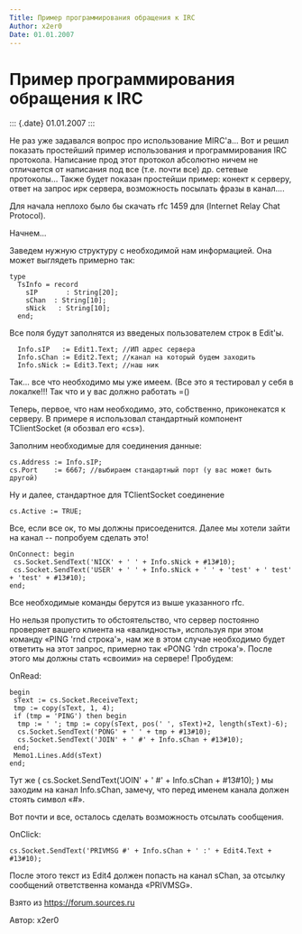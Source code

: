 ```yaml
---
Title: Пример программирования обращения к IRC
Author: x2er0
Date: 01.01.2007
---
```



Пример программирования обращения к IRC
=======================================

::: {.date}
01.01.2007
:::

Не раз уже задавался вопрос про использование MIRC\'а...
Вот и решил показать простейший пример использования и программирования
IRC протокола.
Написание прод этот протокол абсолютно ничем не отличается от написания
под все (т.е. почти все) др. сетевые протоколы...
Также будет показан простейши пример: конект к серверу, ответ на запрос
ирк сервера, возможность
посылать фразы в канал....

Для начала неплохо было бы скачать rfc 1459 для (Internet Relay Chat
Protocol).

Начнем...

Заведем нужную структуру с необходимой нам информацией. Она может
выглядеть примерно так:

    type
      TsInfo = record
        sIP       : String[20];
        sChan  : String[10];
        sNick   : String[10];
      end;



Все поля будут заполнятся из введеных пользователем строк в Edit\'ы.

      Info.sIP   := Edit1.Text; //ИП адрес сервера
      Info.sChan := Edit2.Text; //канал на который будем заходить
      Info.sNick := Edit3.Text; //наш ник


Так... все что необходимо мы уже имеем. (Все это я тестировал у себя в
локалке!!! Так что и у вас должно работать =()

Теперь, первое, что нам необходимо, это, собственно, приконекатся к
серверу. В примере я использовал стандартный компонент TClientSocket (я
обозвал его «cs»).

Заполним необходимые для соединения данные:

    cs.Address := Info.sIP;
    cs.Port    := 6667; //выбираем стандартный порт (у вас может быть другой)

Ну и далее, стандартное для TClientSocket соединение

 

    cs.Active := TRUE;



Все, если все ок, то мы должны присоеденится. Далее мы хотели зайти на
канал -- попробуем сделать это!

    OnConnect: begin
     cs.Socket.SendText('NICK' + ' ' + Info.sNick + #13#10);
     cs.Socket.SendText('USER' + ' ' + Info.sNick + ' ' + 'test' + ' test' + 'test' + #13#10);
    end;

Все необходимые команды берутся из выше указанного rfc.


Но нельзя пропустить то обстоятельство, что сервер постоянно проверяет
вашего клиента на «валидность», используя при этом команду «PING 'rnd
строка'», нам же в этом случае необходимо будет ответить на этот запрос,
примерно так «PONG 'rdn строка'». После этого мы должны стать «своими»
на сервере! Пробудем:

OnRead:

    begin
     sText := cs.Socket.ReceiveText;
     tmp := copy(sText, 1, 4);
     if (tmp = 'PING') then begin
      tmp := ' '; tmp := copy(sText, pos(' ', sText)+2, length(sText)-6);
      cs.Socket.SendText('PONG' + ' ' + tmp + #13#10);
      cs.Socket.SendText('JOIN' + ' #' + Info.sChan + #13#10);
     end;
     Memo1.Lines.Add(sText)
    end;

Тут же ( cs.Socket.SendText(\'JOIN\' + \' #\' + Info.sChan +
#13#10);
) мы заходим на канал Info.sChan, замечу, что перед именем канала должен
стоять символ «#».


Вот почти и все, осталось сделать возможность отсылать сообщения.

OnClick:

    cs.Socket.SendText('PRIVMSG #' + Info.sChan + ' :' + Edit4.Text + #13#10);


После этого текст из Edit4 должен попасть на канал sChan, за отсылку
сообщений ответственна команда «PRIVMSG».



Взято из <https://forum.sources.ru>

Автор: x2er0
